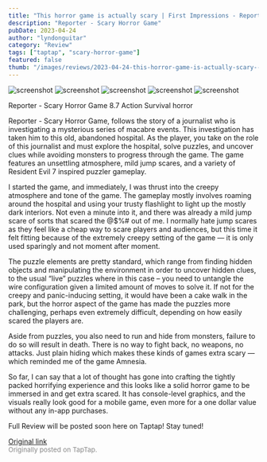 ```yaml
---
title: "This horror game is actually scary | First Impressions - Reporter - Scary Horror Game"
description: "Reporter - Scary Horror Game"
pubDate: 2023-04-24
author: "lyndonguitar"
category: "Review"
tags: ["taptap", "scary-horror-game"]
featured: false
thumb: "/images/reviews/2023-04-24-this-horror-game-is-actually-scary--first-impressions---reporter---scary-horror-game-0.avif"
---
```


<div class="gallery">
  <img src="/images/reviews/2023-04-24-this-horror-game-is-actually-scary--first-impressions---reporter---scary-horror-game-0.avif" alt="screenshot" />
  <img src="/images/reviews/2023-04-24-this-horror-game-is-actually-scary--first-impressions---reporter---scary-horror-game-1.avif" alt="screenshot" />
  <img src="/images/reviews/2023-04-24-this-horror-game-is-actually-scary--first-impressions---reporter---scary-horror-game-2.avif" alt="screenshot" />
  <img src="/images/reviews/2023-04-24-this-horror-game-is-actually-scary--first-impressions---reporter---scary-horror-game-3.avif" alt="screenshot" />
  <img src="/images/reviews/2023-04-24-this-horror-game-is-actually-scary--first-impressions---reporter---scary-horror-game-4.avif" alt="screenshot" />
</div>

Reporter - Scary Horror Game
8.7
Action
Survival horror

Reporter - Scary Horror Game, follows the story of a journalist who is investigating a mysterious series of macabre events. This investigation has taken him to this old, abandoned hospital. As the player, you take on the role of this journalist and must explore the hospital, solve puzzles, and uncover clues while avoiding monsters to progress through the game. The game features an unsettling atmosphere, mild jump scares, and a variety of Resident Evil 7 inspired puzzler gameplay.

I started the game, and immediately, I was thrust into the creepy atmosphere and tone of the game. The gameplay mostly involves roaming around the hospital and using your trusty flashlight to light up the mostly dark interiors. Not even a minute into it, and there was already a mild jump scare of sorts that scared the @$%# out of me. I normally hate jump scares as they feel like a cheap way to scare players and audiences, but this time it felt fitting because of the extremely creepy setting of the game — it is only used sparingly and not moment after moment.

The puzzle elements are pretty standard, which range from finding hidden objects and manipulating the environment in order to uncover hidden clues, to the usual “live” puzzles where in this case – you need to untangle the wire configuration given a limited amount of moves to solve it. If not for the creepy and panic-inducing setting, it would have been a cake walk in the park, but the horror aspect of the game has made the puzzles more challenging, perhaps even extremely difficult, depending on how easily scared the players are.

Aside from puzzles, you also need to run and hide from monsters, failure to do so will result in death. There is no way to fight back, no weapons, no attacks. Just plain hiding which makes these kinds of games extra scary — which reminded me of the game Amnesia.

So far, I can say that a lot of thought has gone into crafting the tightly packed horrifying experience and this looks like a solid horror game to be immersed in and get extra scared. It has console-level graphics, and the visuals really look good for a mobile game, even more for a one dollar value without any in-app purchases.

Full Review will be posted soon here on Taptap! Stay tuned!

[Original link](https://www.taptap.io/post/5228661)<br><span style="font-size: 0.95em; color: #888;">Originally posted on TapTap.</span>
